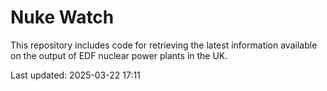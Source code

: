 # Nuke Watch

This repository includes code for retrieving the latest information available on the output of EDF nuclear power plants in the UK.

Last updated: 2025-03-22 17:11